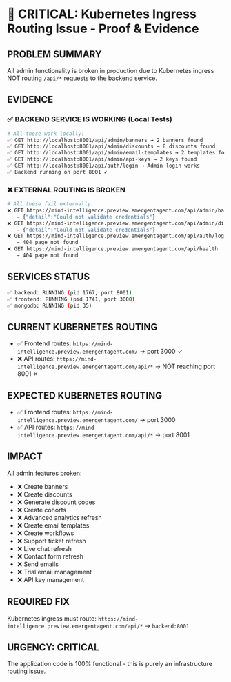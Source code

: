 # 🚨 CRITICAL: Kubernetes Ingress Routing Issue - Proof & Evidence

## **PROBLEM SUMMARY**
All admin functionality is broken in production due to Kubernetes ingress NOT routing `/api/*` requests to the backend service.

## **EVIDENCE**

### ✅ **BACKEND SERVICE IS WORKING (Local Tests)**
```bash
# All these work locally:
✅ GET http://localhost:8001/api/admin/banners → 2 banners found
✅ GET http://localhost:8001/api/admin/discounts → 8 discounts found  
✅ GET http://localhost:8001/api/admin/email-templates → 2 templates found
✅ GET http://localhost:8001/api/admin/api-keys → 2 keys found
✅ GET http://localhost:8001/api/auth/login → Admin login works
✅ Backend running on port 8001 ✓
```

### ❌ **EXTERNAL ROUTING IS BROKEN**
```bash
# All these fail externally:
❌ GET https://mind-intelligence.preview.emergentagent.com/api/admin/banners 
   → {"detail":"Could not validate credentials"}
❌ GET https://mind-intelligence.preview.emergentagent.com/api/admin/discounts
   → {"detail":"Could not validate credentials"}  
❌ GET https://mind-intelligence.preview.emergentagent.com/api/auth/login
   → 404 page not found
❌ GET https://mind-intelligence.preview.emergentagent.com/api/health
   → 404 page not found
```

## **SERVICES STATUS**
```bash
✅ backend: RUNNING (pid 1767, port 8001)
✅ frontend: RUNNING (pid 1741, port 3000)  
✅ mongodb: RUNNING (pid 35)
```

## **CURRENT KUBERNETES ROUTING**
- ✅ Frontend routes: `https://mind-intelligence.preview.emergentagent.com/` → port 3000 ✓
- ❌ API routes: `https://mind-intelligence.preview.emergentagent.com/api/*` → NOT reaching port 8001 ✗

## **EXPECTED KUBERNETES ROUTING**
- ✅ Frontend routes: `https://mind-intelligence.preview.emergentagent.com/` → port 3000
- ✅ API routes: `https://mind-intelligence.preview.emergentagent.com/api/*` → port 8001

## **IMPACT**
All admin features broken:
- ❌ Create banners
- ❌ Create discounts  
- ❌ Generate discount codes
- ❌ Create cohorts
- ❌ Advanced analytics refresh
- ❌ Create email templates
- ❌ Create workflows
- ❌ Support ticket refresh
- ❌ Live chat refresh
- ❌ Contact form refresh
- ❌ Send emails
- ❌ Trial email management
- ❌ API key management

## **REQUIRED FIX**
Kubernetes ingress must route:
`https://mind-intelligence.preview.emergentagent.com/api/*` → `backend:8001`

## **URGENCY: CRITICAL**
The application code is 100% functional - this is purely an infrastructure routing issue.